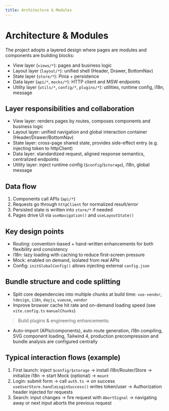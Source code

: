 ```yaml
---
title: Architecture & Modules
---
```


# Architecture & Modules

The project adopts a layered design where pages are modules and components are building blocks:

- View layer (`views/*`): pages and business logic
- Layout layer (`layout/*`): unified shell (Header, Drawer, BottomNav)
- State layer (`store/*`): Pinia + persistence
- Data layer (`api/*`, `mocks/*`): HTTP client and MSW endpoints
- Utility layer (`utils/*`, `config/*`, `plugins/*`): utilities, runtime config, i18n, message

## Layer responsibilities and collaboration

- View layer: renders pages by routes, composes components and business logic
- Layout layer: unified navigation and global interaction container (Header/Drawer/BottomNav)
- State layer: cross-page shared state, provides side-effect entry (e.g. injecting token to httpClient)
- Data layer: standardized request, aligned response semantics, centralized endpoints
- Utility layer: inject runtime config (`$config`/`$storage`), i18n, global message

## Data flow

1. Components call APIs (`api/*`)
2. Requests go through `httpClient` for normalized result/error
3. Persisted state is written into `store/*` if needed
4. Pages drive UI via `useNavigation()` and `useLayoutState()`

## Key design points

- Routing: convention-based + hand-written enhancements for both flexibility and consistency
- i18n: lazy loading with caching to reduce first-screen pressure
- Mock: enabled on demand, isolated from real APIs
- Config: `initGlobalConfig()` allows injecting external `config.json`

## Bundle structure and code splitting

- Split core dependencies into multiple chunks at build time: `vue-vendor`, `tdesign`, `i18n`, `dayjs`, `vueuse`, `vendor`
- Improve browser cache hit rate and on-demand loading speed (see `vite.config.ts` `manualChunks`)

> Build plugins & engineering enhancements:
- Auto-import (APIs/components), auto route generation, i18n compiling, SVG component loading, Tailwind 4, production precompression and bundle analysis are configured centrally

## Typical interaction flows (example)

1. First launch: inject `$config/$storage` → install i18n/Router/Store → initialize i18n → start Mock (optional) → `mount`
2. Login: submit form → call `auth.ts` → on success `useUserStore.handleLoginSuccess()` writes token/user → Authorization header injected for requests
3. Search: input changes → fire request with `AbortSignal` → navigating away or next input aborts the previous request
